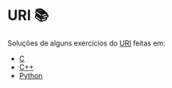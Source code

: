# URI 📚

Soluções de alguns exercícios do [URI](https://www.urionlinejudge.com.br) feitas em:
* [C](https://github.com/heltonricardo/uri/search?l=c)
* [C++](https://github.com/heltonricardo/uri/search?l=c%2B%2B)
* [Python](https://github.com/heltonricardo/uri/search?l=python)
